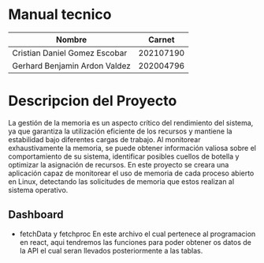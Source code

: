 
# Manual tecnico
|Nombre  | Carnet | 
|------------- | -------------|
| Cristian Daniel Gomez Escobar |202107190 |
| Gerhard Benjamin Ardon Valdez  |202004796 |
# Descripcion del Proyecto
La gestión de la memoria es un aspecto crítico del rendimiento del sistema, ya que garantiza la utilización eficiente de los recursos y mantiene la estabilidad bajo diferentes cargas de trabajo. Al monitorear exhaustivamente la memoria, se puede obtener información valiosa sobre el comportamiento de su
sistema, identificar posibles cuellos de botella y optimizar la asignación de recursos. En este proyecto se creara una aplicación capaz de monitorear el uso de memoria de cada proceso abierto en Linux, detectando las solicitudes de memoria que estos realizan al sistema operativo.
## Dashboard
* fetchData y fetchproc
En este archivo el cual pertenece al programacion en react, aqui tendremos las funciones para poder obtener os datos de la API el cual seran llevados posteriormente a las tablas.
